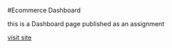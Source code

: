 #Ecommerce Dashboard

this is a Dashboard page published as an assignment

[visit site](https://notdatkunal.github.io/Dash/)